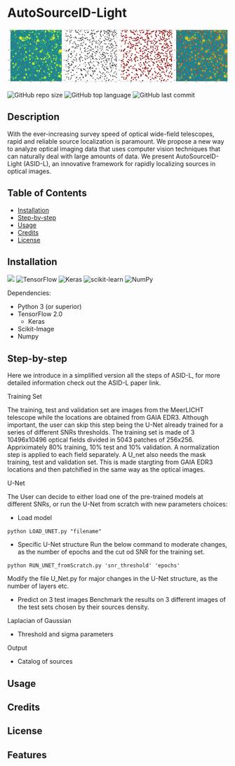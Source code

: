 # AutoSourceID-Light

<img src="https://github.com/FiorenSt/AutoSourceID-Light/blob/main/Plots/OpticalImagePatch.png " width=25% height=25%><img src="https://github.com/FiorenSt/AutoSourceID-Light/blob/main/Plots/PredictedMaskPatch.png " width=25% height=25%><img src="https://github.com/FiorenSt/AutoSourceID-Light/blob/main/Plots/LoGPatch.png " width=25% height=25%><img src="https://github.com/FiorenSt/AutoSourceID-Light/blob/main/Plots/LoGOnOptical.png " width=25% height=25%>



![GitHub repo size](https://img.shields.io/github/repo-size/FiorenSt/AutoSourceID-Light?style=plastic)
![GitHub top language](https://img.shields.io/github/languages/top/FiorenSt/AutoSourceID-Light?style=plastic)
![GitHub last commit](https://img.shields.io/github/last-commit/FiorenSt/AutoSourceID-Light?color=red&style=plastic)

<!--
![GitHub stars](https://img.shields.io/github/stars/FiorenSt/AutoSourceID-Light?style=social)
![GitHub forks](https://img.shields.io/github/forks/FiorenSt/AutoSourceID-Light?style=social)
![GitHub watchers](https://img.shields.io/github/watchers/FiorenSt/AutoSourceID-Light?style=social)
![GitHub followers](https://img.shields.io/github/followers/FiorenSt?style=social)
-->



## Description
With the ever-increasing survey speed of optical wide-field telescopes, rapid and reliable source localization is paramount. We propose a new way to analyze optical imaging
data that uses computer vision techniques that can naturally deal with large amounts of data. We present AutoSourceID-Light (ASID-L), an innovative framework for rapidly localizing sources in optical images.

## Table of Contents 
- [Installation](#installation)
- [Step-by-step](#step-by-step)
- [Usage](#usage)
- [Credits](#credits)
- [License](#license)

## Installation
<img src="https://img.shields.io/badge/python%20-%2314354C.svg?&style=for-the-badge&logo=python&logoColor=white&style=plastic"/> ![TensorFlow](https://img.shields.io/badge/TensorFlow-%23FF6F00.svg?style=for-the-badge&logo=TensorFlow&logoColor=white&style=plastic)
![Keras](https://img.shields.io/badge/Keras-%23D00000.svg?style=for-the-badge&logo=Keras&logoColor=white&style=plastic)
![scikit-learn](https://img.shields.io/badge/scikit--learn-%23F7931E.svg?style=for-the-badge&logo=scikit-learn&logoColor=white&style=plastic)
![NumPy](https://img.shields.io/badge/numpy-%23013243.svg?style=for-the-badge&logo=numpy&logoColor=white&style=plastic)


Dependencies:

* Python 3 (or superior)
* TensorFlow 2.0
  * Keras
* Scikit-Image
* Numpy


## Step-by-step
Here we introduce in a simplified version all the steps of ASID-L, for more detailed information check out the ASID-L paper link.

Training Set

The training, test and validation set are images from the MeerLICHT telescope while the locations are obtained from GAIA EDR3.
Although important, the user can skip this step being the U-Net already trained for a series of different SNRs thresholds.
The training set is made of 3 10496x10496 optical fields divided in 5043 patches of 256x256. Appriximately 80% training, 10% test and 10% validation.
A normalization step is applied to each field separately.
A U_net also needs the mask training, test and validation set. This is made stargting from GAIA EDR3 locations and then patchified in the same way as the optical images.


U-Net

The User can decide to either load one of the pre-trained models at different SNRs, or run the U-Net from scratch with new parameters choices:
 * Load model
 ```
 python LOAD_UNET.py "filename"
 ```
 * Specific U-Net structure
 Run the below command to moderate changes, as the number of epochs and the cut od SNR for the training set. 
 
 ```
 python RUN_UNET_fromScratch.py 'snr_threshold' 'epochs'
 ```
 Modify the file U_Net.py for major changes in the U-Net structure, as the number of layers etc.
 
 
 * Predict on 3 test images
 Benchmark the results on 3 different images of the test sets chosen by their sources density.
 
 
 
 
 Laplacian of Gaussian
 * Threshold and sigma parameters 
 
Output
 * Catalog of sources


## Usage
<!--
Provide instructions and examples for use. Include screenshots as needed.
To add a screenshot, create an `assets/images` folder in your repository and upload your screenshot to it. Then, using the relative filepath, add it to your README using the following syntax:
    ```md
    ![alt text](assets/images/screenshot.png)
    ```
-->

## Credits
<!--
List your collaborators, if any, with links to their GitHub profiles.
If you used any third-party assets that require attribution, list the creators with links to their primary web presence in this section.
If you followed tutorials, include links to those here as well.
-->

## License
<!--
The last section of a high-quality README file is the license. This lets other developers know what they can and cannot do with your project. If you need help choosing a license, refer to [https://choosealicense.com/](https://choosealicense.com/).
-->


## Features
<!--
If your project has a lot of features, list them here.
-->

